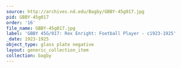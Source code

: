 ```yaml
---
source: http://archives.nd.edu/Bagby/GBBY-45g017.jpg
pid: GBBY-45g017
order: '16'
file_name: GBBY-45g017.jpg
label: 'GBBY 45G/017: Rex Enright: Football Player - c1923-1925'
_date: 1923-1925
object_type: glass plate negative
layout: generic_collection_item
collection: bagby
---
```

